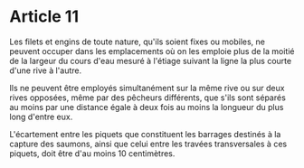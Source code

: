 # Article 11

Les filets et engins de toute nature, qu'ils soient fixes ou mobiles, ne peuvent occuper dans les emplacements où on les emploie plus de la moitié de la largeur du cours d'eau mesuré à l'étiage suivant la ligne la plus courte d'une rive à l'autre.

Ils ne peuvent être employés simultanément sur la même rive ou sur deux rives opposées, même par des pêcheurs différents, que s'ils sont séparés au moins par une distance égale à deux fois au moins la longueur du plus long d'entre eux.

L'écartement entre les piquets que constituent les barrages destinés à la capture des saumons, ainsi que celui entre les travées transversales à ces piquets, doit être d'au moins 10 centimètres.

